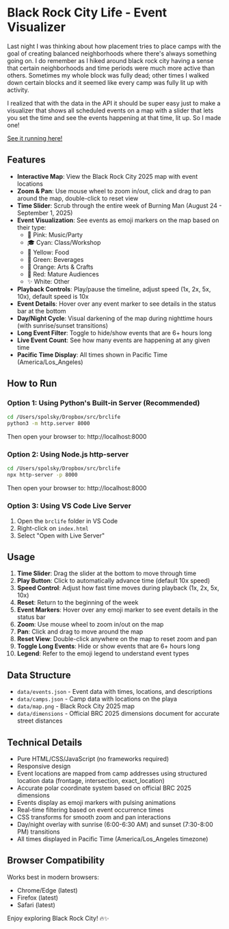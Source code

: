 # Black Rock City Life - Event Visualizer

Last night I was thinking about how placement tries to place camps with the goal of creating balanced neighborhoods where there's always something going on. I do remember as I hiked around black rock city having a sense that certain neighborhoods and time periods were much more active than others. Sometimes my whole block was fully dead; other times I walked down certain blocks and it seemed like every camp was fully lit up with activity.

I realized that with the data in the API it should be super easy just to make a visualizer that shows all scheduled events on a map with a slider that lets you set the time and see the events happening at that time, lit up. So I made one!

[See it running here!](https://brclife.vercel.app/)

## Features

- **Interactive Map**: View the Black Rock City 2025 map with event locations
- **Zoom & Pan**: Use mouse wheel to zoom in/out, click and drag to pan around the map, double-click to reset view
- **Time Slider**: Scrub through the entire week of Burning Man (August 24 - September 1, 2025)
- **Event Visualization**: See events as emoji markers on the map based on their type:
  - 🎵 Pink: Music/Party
  - 🎓 Cyan: Class/Workshop
  - 🍕 Yellow: Food
  - 🍹 Green: Beverages
  - 🎨 Orange: Arts & Crafts
  - 🔞 Red: Mature Audiences
  - ✨ White: Other
- **Playback Controls**: Play/pause the timeline, adjust speed (1x, 2x, 5x, 10x), default speed is 10x
- **Event Details**: Hover over any event marker to see details in the status bar at the bottom
- **Day/Night Cycle**: Visual darkening of the map during nighttime hours (with sunrise/sunset transitions)
- **Long Event Filter**: Toggle to hide/show events that are 6+ hours long
- **Live Event Count**: See how many events are happening at any given time
- **Pacific Time Display**: All times shown in Pacific Time (America/Los_Angeles)

## How to Run

### Option 1: Using Python's Built-in Server (Recommended)

```bash
cd /Users/spolsky/Dropbox/src/brclife
python3 -m http.server 8000
```

Then open your browser to: http://localhost:8000

### Option 2: Using Node.js http-server

```bash
cd /Users/spolsky/Dropbox/src/brclife
npx http-server -p 8000
```

Then open your browser to: http://localhost:8000

### Option 3: Using VS Code Live Server

1. Open the `brclife` folder in VS Code
2. Right-click on `index.html`
3. Select "Open with Live Server"

## Usage

1. **Time Slider**: Drag the slider at the bottom to move through time
2. **Play Button**: Click to automatically advance time (default 10x speed)
3. **Speed Control**: Adjust how fast time moves during playback (1x, 2x, 5x, 10x)
4. **Reset**: Return to the beginning of the week
5. **Event Markers**: Hover over any emoji marker to see event details in the status bar
6. **Zoom**: Use mouse wheel to zoom in/out on the map
7. **Pan**: Click and drag to move around the map
8. **Reset View**: Double-click anywhere on the map to reset zoom and pan
9. **Toggle Long Events**: Hide or show events that are 6+ hours long
10. **Legend**: Refer to the emoji legend to understand event types

## Data Structure

- `data/events.json` - Event data with times, locations, and descriptions
- `data/camps.json` - Camp data with locations on the playa
- `data/map.png` - Black Rock City 2025 map
- `data/dimensions` - Official BRC 2025 dimensions document for accurate street distances

## Technical Details

- Pure HTML/CSS/JavaScript (no frameworks required)
- Responsive design
- Event locations are mapped from camp addresses using structured location data (frontage, intersection, exact_location)
- Accurate polar coordinate system based on official BRC 2025 dimensions
- Events display as emoji markers with pulsing animations
- Real-time filtering based on event occurrence times
- CSS transforms for smooth zoom and pan interactions
- Day/night overlay with sunrise (6:00-6:30 AM) and sunset (7:30-8:00 PM) transitions
- All times displayed in Pacific Time (America/Los_Angeles timezone)

## Browser Compatibility

Works best in modern browsers:
- Chrome/Edge (latest)
- Firefox (latest)
- Safari (latest)

Enjoy exploring Black Rock City! 🔥✨
